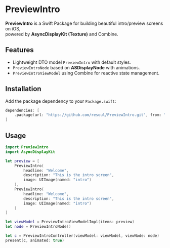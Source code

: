 # PreviewIntro

**PreviewIntro** is a Swift Package for building beautiful intro/preview screens on iOS,  
powered by **AsyncDisplayKit (Texture)** and Combine.

## Features
- Lightweight DTO model `PreviewIntro` with default styles.
- `PreviewIntroNode` based on **ASDisplayNode** with animations.
- `PreviewIntroViewModel` using Combine for reactive state management.

## Installation

Add the package dependency to your `Package.swift`:

```swift
dependencies: [
    .package(url: "https://github.com/resoul/PreviewIntro.git", from: "1.0.0")
]
```
## Usage

```swift
import PreviewIntro
import AsyncDisplayKit

let preview = [
    PreviewIntro(
        headline: "Welcome",
        description: "This is the intro screen",
        image: UIImage(named: "intro")
    ),
    PreviewIntro(
        headline: "Welcome",
        description: "This is the intro screen",
        image: UIImage(named: "intro")
    )
]

let viewModel = PreviewIntroViewModelImpl(items: preview)
let node = PreviewIntroNode()

let c = PreviewIntroController(viewModel: viewModel, viewNode: node)
present(c, animated: true)

```
